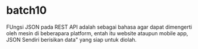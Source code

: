# batch10

FUngsi JSON pada REST API adalah sebagai bahasa agar dapat dimengerti oleh mesin di beberapara platform, entah itu website ataupun mobile app, JSON Sendiri berisikan data" yang siap untuk diolah.
